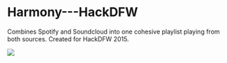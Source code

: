 # Harmony---HackDFW
Combines Spotify and Soundcloud into one cohesive playlist playing from both sources. Created for HackDFW 2015.

<img src="http://challengepost-s3-challengepost.netdna-ssl.com/photos/production/software_photos/000/222/883/datas/gallery.jpg"/>
